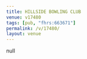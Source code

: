```yaml
---
title: HILLSIDE BOWLING CLUB
venue: v17480
tags: [pub, "fhrs:663671"]
permalink: /v/17480/
layout: venue
---
```

null